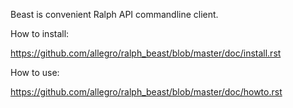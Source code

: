 Beast is convenient Ralph API commandline client.

How to install:

  https://github.com/allegro/ralph_beast/blob/master/doc/install.rst
  
How to use:

  https://github.com/allegro/ralph_beast/blob/master/doc/howto.rst
